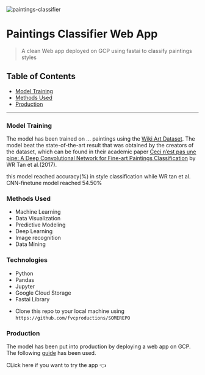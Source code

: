 ![paintings-classifier](https://cdn.unifiedcommerce.com/content/product/large/724819260348-0.jpg)

<!-- [![FVCproductions](https://avatars1.githubusercontent.com/u/4284691?v=3&s=200)](http://fvcproductions.com) -->

# Paintings Classifier Web App

> A clean Web app deployed on GCP using fastai to classify paintings styles 

## Table of Contents 

- [Model Training](#Model-Training)
- [Methods Used](#Methods-used)
- [Production](#production)

---

### Model Training
The model has been trained on ... paintings using the <a href="https://github.com/cs-chan/ArtGAN/tree/master/WikiArt%20Dataset" target="_blank">Wiki Art Dataset</a>. The model beat the state-of-the-art result that was obtained by the creators of the dataset, which can be found in their academic paper <a href = "http://web.fsktm.um.edu.my/~cschan/doc/ICIP2016.pdf">Ceci n’est pas une pipe: A Deep Convolutional Network for Fine-art Paintings Classification</a> by WR Tan et al.(2017).

this model reached  accuracy(%) in style classification while WR tan et al. CNN-finetune model reached 54.50%

### Methods Used

* Machine Learning
* Data Visualization
* Predictive Modeling
* Deep Learning
* Image recognition
* Data Mining

### Technologies 
* Python
* Pandas
* Jupyter
* Google Cloud Storage
* Fastai Library

- Clone this repo to your local machine using `https://github.com/fvcproductions/SOMEREPO`

### Production

The model has been put into production by deploying a web app on GCP. The following <a href="https://course.fast.ai/deployment_google_app_engine.html">guide<a> has been used. 

CLick here if you want to try the app <span>&#128072;</span> 